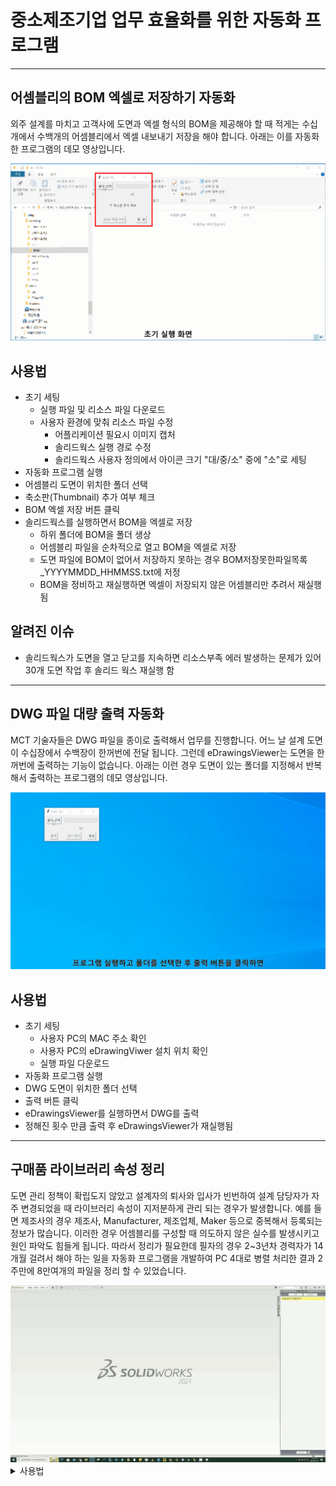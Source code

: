 # 중소제조기업 업무 효율화를 위한 자동화 프로그램

------------------------------------------------

## 어셈블리의 BOM 엑셀로 저장하기 자동화
외주 설계를 마치고 고객사에 도면과 엑셀 형식의 BOM을 제공해야 할 때
적게는 수십개에서 수백개의 어셈블리에서 엑셀 내보내기 저장을 해야 합니다.
아래는 이를 자동화한 프로그램의 데모 영상입니다.

<img src="new_bom2excel_0830-자막5.gif" alt="BOM을 엑셀로 저장" width="600">

## 사용법
- 초기 세팅
  - 실행 파일 및 리소스 파일 다운로드
  - 사용자 환경에 맞춰 리소스 파일 수정
    - 어플리케이션 필요시 이미지 캡처
    - 솔리드웍스 실행 경로 수정
    - 솔리드웍스 사용자 정의에서 아이콘 크기 "대/중/소" 중에 "소"로 세팅
- 자동화 프로그램 실행
- 어셈블리 도면이 위치한 폴더 선택
- 축소판(Thumbnail) 추가 여부 체크
- BOM 엑셀 저장 버튼 클릭
- 솔리드웍스를 실행하면서 BOM을 엑셀로 저장
  - 하위 폴더에 BOM을 폴더 생상
  - 어셈블리 파일을 순차적으로 열고 BOM을 엑셀로 저장
  - 도면 파일에 BOM이 없어서 저장하지 못하는 경우 BOM저장못한파일목록_YYYYMMDD_HHMMSS.txt에 저정
  - BOM을 정비하고 재실행하면 엑셀이 저장되지 않은 어셈블리만 추려서 재실행됨

## 알려진 이슈
- 솔리드웍스가 도면을 열고 닫고를 지속하면 리소스부족 에러 발생하는 문제가 있어 30개 도면 작업 후 솔리드 웍스 재실행 함
  
------------------------------------------------

<!-- ## <a href="./BOM2Excel_Manual.md" target="_self">BOM2Excel_매뉴얼</a> -->

## DWG 파일 대량 출력 자동화
MCT 기술자들은 DWG 파일을 종이로 출력해서 업무를 진행합니다.
어느 날 설계 도면이 수십장에서 수백장이 한꺼번에 전달 됩니다.
그런데 eDrawingsViewer는 도면을 한꺼번에 출력하는 기능이 없습니다.
아래는 이런 경우 도면이 있는 폴더를 지정해서 반복해서 출력하는 프로그램의 데모 영상입니다.

<img src="DWG_대량출력-with_mosaic-자막2.gif" alt="BOM을 엑셀로 저장" width="600">

## 사용법
- 초기 세팅
  - 사용자 PC의 MAC 주소 확인
  - 사용자 PC의 eDrawingViwer 설치 위치 확인
  - 실행 파일 다운로드
- 자동화 프로그램 실행
- DWG 도면이 위치한 폴더 선택
- 출력 버튼 클릭
- eDrawingsViewer를 실행하면서 DWG를 출력
- 정해진 횟수 만큼 출력 후 eDrawingsViewer가 재실행됨

------------------------------------------------

## 구매품 라이브러리 속성 정리
도면 관리 정책이 확립도지 않았고 설계자의 퇴사와 입사가 빈번하여 설계 담당자가 자주 변경되었을 때
라이브러리 속성이 지저분하게 관리 되는 경우가 발생합니다.
예를 들면 제조사의 경우 제조사, Manufacturer, 제조업체, Maker 등으로 중복해서 등록되는 정보가 많습니다.
이러한 경우 어셈블리를 구성할 때 의도하지 않은 실수를 발생시키고 원인 파악도 힘들게 됩니다.
따라서 정리가 필요한데 필자의 경우 2~3년차 경력자가 14개월 걸려서 해야 하는 일을
자동화 프로그램을 개발하여 PC 4대로 병렬 처리한 결과 2주만에 8만여개의 파일을 정리 할 수 있었습니다.

<img src="솔리드웍스_속성변경_자동화.gif" alt="라이브러리 속성 변경" width="600">

<details><summary>사용법</summary>

* 초기 세팅
  * 라이브러리 폴더 별로 속성값을 엑셀로 정리
  * 사용자 환경에 맞춰 리소스 파일 수정
    * 어플리케이션 필요시 이미지 캡처
    * 솔리드웍스 실행 경로 수정
    * 솔리드웍스 사용자 정의에서 아이콘 크기 "대/중/소" 중에 "소"로 세팅
* 자동화 프로그램 실행
* 구매품 라이브러리 파일을 순차적으로 열기
* 기존 속성 삭제 및 신규 속성 입력/저장
</details>
